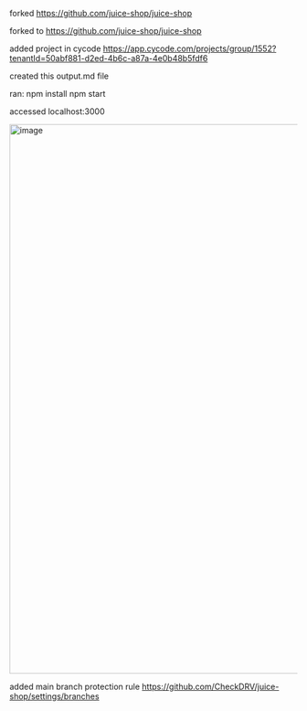 forked https://github.com/juice-shop/juice-shop

forked to https://github.com/juice-shop/juice-shop

added project in cycode https://app.cycode.com/projects/group/1552?tenantId=50abf881-d2ed-4b6c-a87a-4e0b48b5fdf6

created this output.md file

ran:
npm install
npm start

accessed localhost:3000

<img width="1775" height="962" alt="image" src="https://github.com/user-attachments/assets/8f79dd48-74d4-4a46-8a36-823d4497a609" />

added main branch protection rule
https://github.com/CheckDRV/juice-shop/settings/branches
